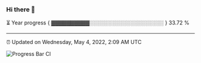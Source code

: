 ### Hi there 👋

⏳ Year progress { ▓▓▓▓▓▓▓▓▓▓░░░░░░░░░░░░░░░░░░░░ } 33.72 %

---

⏰ Updated on Wednesday, May 4, 2022, 2:09 AM UTC

![Progress Bar CI](https://github.com/arthurbuhl/arthurbuhl/workflows/Progress%20Bar%20CI/badge.svg)
